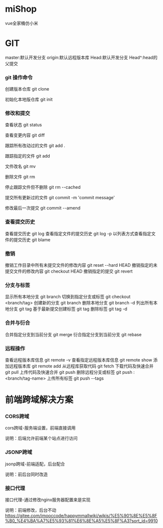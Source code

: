 # miShop
vue全家桶仿小米

# GIT
master:默认开发分支
origin:默认远程版本库
Head:默认开发分支
Head^:head的父提交
### git 操作命令
创建版本仓库           git clone <url>


初始化本地版仓库        git init 

### 修改和提交             
查看状态                git status


查看变更内容             git diff


跟踪所有改动过的文件      git add .


跟踪指定的文件           git add <file>


文件改名                git mv <old> <new>


删除文件                git rm <file>


停止跟踪文件但不删除      git rm --cached <file>


提交所有更新过的文件      git commit -m 'commit message'


修改最后一次提交         git commit --amend

### 查看提交历史
查看提交历史                    git log
查看指定文件的提交历史            git log -p <file>
以列表方式查看指定文件的提交历史    git blame <file>

### 撤销
撤销工作目录中所有未提交文件的修改内容   git reset --hard HEAD
撤销指定的未提交文件的修改内容          git checkout HEAD <file>
撤销指定的提交                       git revert <commit>

### 分支与标签
显示所有本地分支            git branch
切换到指定分支或标签         git checkout <branch/tag>
创建新的分支               git branch <new-branch>
删除本地分支               git branch -d <branch>
列出所有本地分支            git tag
基于最新提交创建标签         git tag <tagname>
删除标签                   git tag -d <tagname>

### 合并与衍合
合并指定分支到当前分支        git merge <branch>
衍合指定分支到当前分支        git rebase <branch>

### 远程操作
查看远程版本库信息           git remote -v
查看指定远程版本库信息        git remote show <remote>
添加远程版本库              git remote add <remote> <url>
从远程库获取代码            git fetch <remote>
下载代码及快速合并          git pull <remote> <branch>
上传代码及快速合并          git push <remote> <branch>
删除远程分支或标签          git push <remote> : <branch/tag-name>
上传所有标签               git push --tags

# 前端跨域解决方案
### CORS跨域
cors跨域-服务端设置，前端直接调用

说明：后端允许前端某个站点进行访问

### JSONP跨域
jsonp跨域-前端适配，后台配合

说明：前后台同时改造

### 接口代理
接口代理-通过修改nginx服务器配置来是实现

说明：前端修改，后台不动
https://gitee.com/imooccode/happymmallwiki/wikis/%E5%90%8E%E5%8F%B0_%E4%BA%A7%E5%93%81%E6%8E%A5%E5%8F%A3?sort_id=9910
